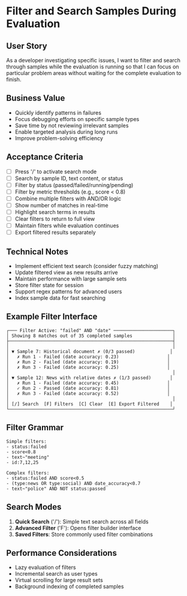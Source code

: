 # Filter and Search Samples During Evaluation

## User Story
As a developer investigating specific issues, I want to filter and search through samples while the evaluation is running so that I can focus on particular problem areas without waiting for the complete evaluation to finish.

## Business Value
- Quickly identify patterns in failures
- Focus debugging efforts on specific sample types
- Save time by not reviewing irrelevant samples
- Enable targeted analysis during long runs
- Improve problem-solving efficiency

## Acceptance Criteria
- [ ] Press '/' to activate search mode
- [ ] Search by sample ID, text content, or status
- [ ] Filter by status (passed/failed/running/pending)
- [ ] Filter by metric thresholds (e.g., score < 0.8)
- [ ] Combine multiple filters with AND/OR logic
- [ ] Show number of matches in real-time
- [ ] Highlight search terms in results
- [ ] Clear filters to return to full view
- [ ] Maintain filters while evaluation continues
- [ ] Export filtered results separately

## Technical Notes
- Implement efficient text search (consider fuzzy matching)
- Update filtered view as new results arrive
- Maintain performance with large sample sets
- Store filter state for session
- Support regex patterns for advanced users
- Index sample data for fast searching

## Example Filter Interface
```
┌─── Filter Active: "failed" AND "date" ──────────────────────┐
│ Showing 8 matches out of 35 completed samples               │
├─────────────────────────────────────────────────────────────┤
│                                                             │
│ ▼ Sample 7: Historical document ✗ (0/3 passed)             │
│   ✗ Run 1 - Failed (date accuracy: 0.23)                  │
│   ✗ Run 2 - Failed (date accuracy: 0.19)                  │
│   ✗ Run 3 - Failed (date accuracy: 0.25)                  │
│                                                             │
│ ▼ Sample 12: News with relative dates ✗ (1/3 passed)       │
│   ✗ Run 1 - Failed (date accuracy: 0.45)                  │
│   ✓ Run 2 - Passed (date accuracy: 0.81)                  │
│   ✗ Run 3 - Failed (date accuracy: 0.52)                  │
│                                                             │
│ [/] Search  [F] Filters  [C] Clear  [E] Export Filtered    │
└─────────────────────────────────────────────────────────────┘
```

## Filter Grammar
```
Simple filters:
- status:failed
- score<0.8  
- text~"meeting"
- id:7,12,25

Complex filters:
- status:failed AND score<0.5
- (type:news OR type:social) AND date_accuracy<0.7
- text~"police" AND NOT status:passed
```

## Search Modes
1. **Quick Search** ('/'): Simple text search across all fields
2. **Advanced Filter** ('F'): Opens filter builder interface
3. **Saved Filters**: Store commonly used filter combinations

## Performance Considerations
- Lazy evaluation of filters
- Incremental search as user types
- Virtual scrolling for large result sets
- Background indexing of completed samples